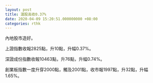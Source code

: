 ```yaml
---
layout: post
title: 滬股高收0.37%
date: 2020-04-09 15:20:51.000000000 +08:00
categories: rthk
---
```


內地股市造好。

上證指數收報2825點，升10點，升幅0.37%。

深證成份指數收報10463點，升76點，升幅0.74%。

創業板指數一度升穿2000點，觸及2001點，收市報1997點，升32點，升幅1.65%。

